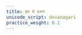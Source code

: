 ```yaml
---
title: इमं मे वरुण
unicode_script: devanagari
practice_weight: 0.1
---
```


<div class="js_include" url="/vedAH/Rk/shAkalam/saMhitA/prAchInA_prastutiH/01/aMshAH/imamme_varuNa.md"  newLevelForH1="2" includeTitle="true"> </div>  

<div class="js_include" url="/vedAH/Rk/shAkalam/saMhitA/prAchInA_prastutiH/01/aMshAH/tat_tvA_yAmi.md"  newLevelForH1="2" includeTitle="true"> </div>  

